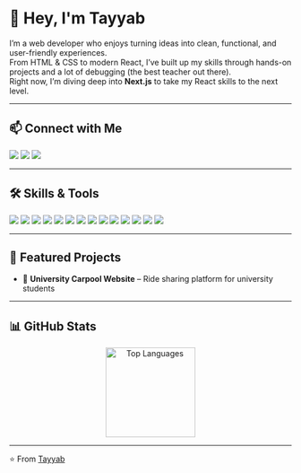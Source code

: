 # 👋 Hey, I'm Tayyab


I’m a web developer who enjoys turning ideas into clean, functional, and user-friendly experiences.  
From HTML & CSS to modern React, I’ve built up my skills through hands-on projects and a lot of debugging (the best teacher out there).  
Right now, I’m diving deep into **Next.js** to take my React skills to the next level.

---



## 📫 Connect with Me
<p>
  <a href="https://github.com/Tayyablatif19"><img src="https://img.shields.io/badge/GitHub-181717?style=for-the-badge&logo=github" /></a>
  <a href="https://www.linkedin.com/in/muhammad-tayyab-latif-19a3131b6/"><img src="https://img.shields.io/badge/LinkedIn-0A66C2?style=for-the-badge&logo=linkedin" /></a>
  <a href="mailto:mlatif.bee21seecs@seecs.edu.pk"><img src="https://img.shields.io/badge/Email-D14836?style=for-the-badge&logo=gmail&logoColor=white" /></a>
</p>


---


## 🛠 Skills & Tools
<p>
  <!-- Languages -->
  <img src="https://img.shields.io/badge/JavaScript-F7DF1E?logo=javascript&logoColor=black&style=for-the-badge" />
  <img src="https://img.shields.io/badge/HTML5-E34F26?logo=html5&logoColor=white&style=for-the-badge" />
  <img src="https://img.shields.io/badge/CSS3-1572B6?logo=css3&logoColor=white&style=for-the-badge" />

  <!-- Frameworks -->
  <img src="https://img.shields.io/badge/React-61DAFB?logo=react&logoColor=black&style=for-the-badge" />
  <img src="https://img.shields.io/badge/Next.js-000000?logo=nextdotjs&logoColor=white&style=for-the-badge" />

  <!-- Styling -->
  <img src="https://img.shields.io/badge/Tailwind_CSS-06B6D4?logo=tailwindcss&logoColor=white&style=for-the-badge" />
  <img src="https://img.shields.io/badge/Bootstrap-7952B3?logo=bootstrap&logoColor=white&style=for-the-badge" />

  <!-- Tools -->
  <img src="https://img.shields.io/badge/Git-F05032?logo=git&logoColor=white&style=for-the-badge" />
  <img src="https://img.shields.io/badge/GitHub-181717?logo=github&logoColor=white&style=for-the-badge" />
  <img src="https://img.shields.io/badge/Figma-F24E1E?logo=figma&logoColor=white&style=for-the-badge" />
  <img src="https://img.shields.io/badge/Node.js-339933?logo=node.js&logoColor=white&style=for-the-badge" />
  <img src="https://img.shields.io/badge/npm-CB3837?logo=npm&logoColor=white&style=for-the-badge" />
  <img src="https://img.shields.io/badge/VS_Code-007ACC?logo=visual-studio-code&logoColor=white&style=for-the-badge" />
  <img src="https://img.shields.io/badge/Postman-FF6C37?logo=postman&logoColor=white&style=for-the-badge" />
</p>




---

## 📌 Featured Projects
- 🚗 **University Carpool Website** – Ride sharing platform for university students

---



## 📊 GitHub Stats

<p align="center">
  <img src="https://github-readme-stats-sigma-five.vercel.app/api/top-langs/?username=Tayyablatif19&layout=compact&theme=radical" alt="Top Languages" height="160"/>
</p>

---


⭐️ From [Tayyab](https://github.com/Tayyablatif19)
